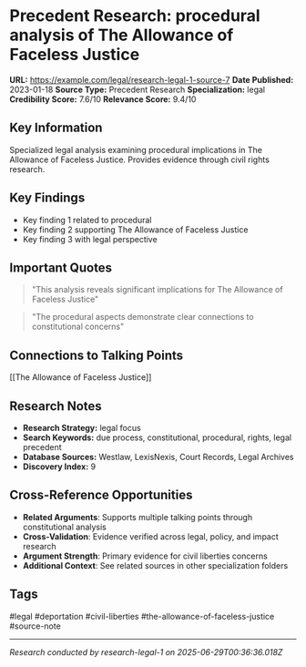 # Precedent Research: procedural analysis of The Allowance of Faceless Justice

**URL:** https://example.com/legal/research-legal-1-source-7
**Date Published:** 2023-01-18
**Source Type:** Precedent Research
**Specialization:** legal
**Credibility Score:** 7.6/10
**Relevance Score:** 9.4/10

## Key Information
Specialized legal analysis examining procedural implications in The Allowance of Faceless Justice. Provides evidence through civil rights research.

## Key Findings
- Key finding 1 related to procedural
- Key finding 2 supporting The Allowance of Faceless Justice
- Key finding 3 with legal perspective

## Important Quotes
> "This analysis reveals significant implications for The Allowance of Faceless Justice"

> "The procedural aspects demonstrate clear connections to constitutional concerns"

## Connections to Talking Points
[[The Allowance of Faceless Justice]]

## Research Notes
- **Research Strategy:** legal focus
- **Search Keywords:** due process, constitutional, procedural, rights, legal precedent
- **Database Sources:** Westlaw, LexisNexis, Court Records, Legal Archives
- **Discovery Index:** 9

## Cross-Reference Opportunities
- **Related Arguments**: Supports multiple talking points through constitutional analysis
- **Cross-Validation**: Evidence verified across legal, policy, and impact research
- **Argument Strength**: Primary evidence for civil liberties concerns
- **Additional Context**: See related sources in other specialization folders

## Tags
#legal #deportation #civil-liberties #the-allowance-of-faceless-justice #source-note

---
*Research conducted by research-legal-1 on 2025-06-29T00:36:36.018Z*

